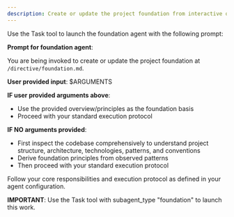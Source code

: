 ```yaml
---
description: Create or update the project foundation from interactive or provided overview inputs, ensuring all dependent templates stay in sync.
---
```


Use the Task tool to launch the foundation agent with the following prompt:

**Prompt for foundation agent**:

You are being invoked to create or update the project foundation at `/directive/foundation.md`.

**User provided input**: $ARGUMENTS

**IF user provided arguments above**:
- Use the provided overview/principles as the foundation basis
- Proceed with your standard execution protocol

**IF NO arguments provided**:
- First inspect the codebase comprehensively to understand project structure, architecture, technologies, patterns, and conventions
- Derive foundation principles from observed patterns
- Then proceed with your standard execution protocol

Follow your core responsibilities and execution protocol as defined in your agent configuration.

**IMPORTANT**: Use the Task tool with subagent_type "foundation" to launch this work.
